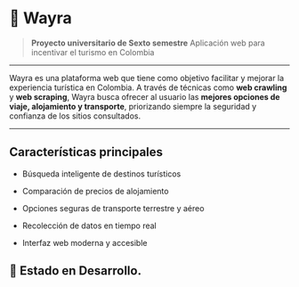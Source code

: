 # 🛫 Wayra

>  **Proyecto universitario de Sexto semestre**
> Aplicación web para incentivar el turismo en Colombia


---

Wayra es una plataforma web que tiene como objetivo facilitar y mejorar la experiencia turística en Colombia. A través de técnicas como **web crawling** y **web scraping**, Wayra busca ofrecer al usuario las **mejores opciones de viaje, alojamiento y transporte**, priorizando siempre la seguridad y confianza de los sitios consultados.

  
---
## Características principales

- Búsqueda inteligente de destinos turísticos

- Comparación de precios de alojamiento

- Opciones seguras de transporte terrestre y aéreo

- Recolección de datos en tiempo real

- Interfaz web moderna y accesible


## 🚧 Estado en Desarrollo.